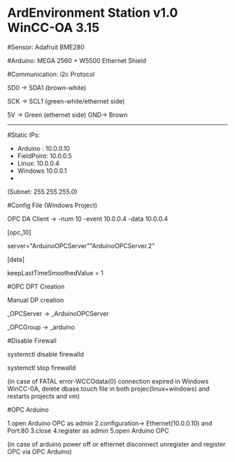 # ArdEnvironment Station v1.0 WinCC-OA 3.15

#Sensor: Adafruit BME280

#Arduino: MEGA 2560 + W5500 Ethernet Shield

#Communication: i2c Protocol

SD0 -> SDA1 (brown-white)

SCK -> SCL1 (green-white/ethernet side)

5V -> Green (ethernet side)
GND-> Brown

----------------------------------------------------------------------------------------------------


 #Static IPs:
 * Arduino : 10.0.0.10
 * FieldPoint: 10.0.0.5
 * Linux: 10.0.0.4
 * Windows 10.0.0.1
 * 
 (Subnet: 255.255.255.0)

#Config File (Windows Project)

OPC DA Client -> -num 10 -event 10.0.0.4 -data 10.0.0.4

[opc_10]

server="ArduinoOPCServer""ArduinoOPCServer.2"

[data]

keepLastTimeSmoothedValue = 1



#OPC DPT Creation

Manual DP creation

_OPCServer -> _ArduinoOPCServer

_OPCGroup  -> _arduino


#Disable Firewall

systemctl disable firewalld

systemctl stop firewalld

(in case of FATAL error-WCCOdata(0) connection expired in Windows WinCC-0A, delete dbase.touch file in both projec(linux+windows) and restarts projects and vm)

#OPC Arduino

1.open Arduino OPC as admin
2.configuration-> Ethernet(10.0.0.10) and Port:80
3.close
4.register as admin
5.open Arduino OPC

(in case of arduino power off or ethernet disconnect unregister and register OPC via OPC Arduino)

